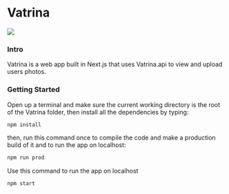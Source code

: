 # Vatrina

![](https://i.imgur.com/DmUUgbb.png)

### Intro

Vatrina is a web app built in Next.js that uses Vatrina.api to view and upload users photos. 



### Getting Started

Open up a terminal and make sure the current working directory is the root of the Vatrina folder, then install all the dependencies by typing: 

```bash
npm install
```

then, run this command once to compile the code and make a production build of it and to run the app on localhost:

```bash
npm run prod
```

Use this command to run the app on localhost

```bash
npm start
```



